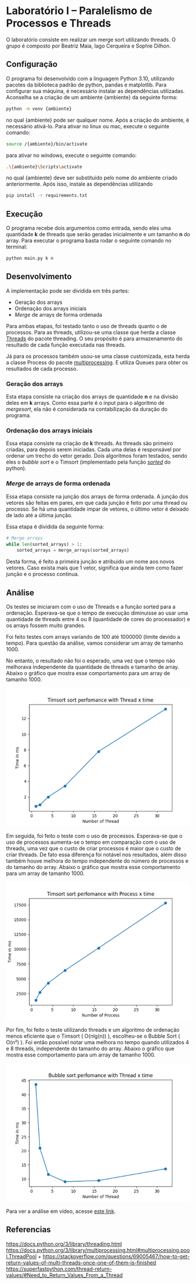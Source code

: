 # Laboratório I – Paralelismo de Processos e Threads

O laboratório consiste em realizar um merge sort utilizando threads. O grupo é composto por Beatriz Maia, Iago Cerqueira e Sophie Dilhon.

## Configuração
O programa foi desenvolvido com a linguagem Python 3.10, utilizando pacotes da biblioteca padrão de python, pandas e matplotlib. Para configurar sua máquina, é necessário instalar as dependências utilizadas. Aconselha se a criação de um ambiente {ambiente} da seguinte forma:

```sh
python -m venv {ambiente}
```

no qual {ambiente} pode ser qualquer nome. Após a criação do ambiente, é necessário ativá-lo. Para ativar no linux ou mac, execute o seguinte comando:

```sh
source /{ambiente}/bin/activate
```

para ativar no windows, execute o seguinte comando:

```sh
.\{ambiente}\Scripts\activate
```

no qual {ambiente} deve ser substituído pelo nome do ambiente criado anteriormente. Após isso, instale as dependências utilizando

```sh
pip install -r requirements.txt
```

## Execução
O programa recebe dois argumentos como entrada, sendo eles uma quantidade **k** de threads que serão geradas inicialmente e um tamanho **n** do array.
Para executar o programa basta rodar o seguinte comando no terminal:

```sh
python main.py k n
```

## Desenvolvimento

A implementação pode ser dividida em três partes:

- Geração dos arrays
- Ordenação dos arrays iniciais
- *Merge* de arrays de forma ordenada

Para ambas etapas, foi testado tanto o uso de threads quanto o de processos. Para as threads, utilizou-se uma classe que herda a classe [Threads](https://docs.python.org/3/library/threading.html#thread-objects) do pacote threading. O seu propósito é para armazenamento do resultado de cada função executada nas threads.

Já para os processos também usou-se uma classe customizada, esta herda a classe Process do pacote [multiprocessing](https://docs.python.org/3/library/multiprocessing.html). E utiliza Queues para obter os resultados de cada processo. 


### Geração dos arrays

Esta etapa consiste na criação dos arrays de quantidade **n** e na divisão deles em **k** arrays. Como essa parte é o input para o algoritmo de *mergesort*, ela não é considerada na contabilização da duração do programa.

### Ordenação dos arrays iniciais

Essa etapa consiste na criação de **k** threads. As threads são primeiro criadas, para depois serem iniciadas. Cada uma delas é responsável por ordenar um trecho do vetor gerado. Dois algoritmos foram testados, sendo eles o _bubble sort_ e o Timsort (implementado pela função [_sorted_](https://docs.python.org/3/library/functions.html#sorted) do python).

### *Merge* de arrays de forma ordenada

Essa etapa consiste na junção dos arrays de forma ordenada. A junção dos vetores são feitas em pares, em que cada junção é feito por uma thread ou processo. Se há uma quantidade impar de vetores, o último vetor é deixado de lado até a última junção. 

Essa etapa é dividida da seguinte forma:
```python
# Merge arrays
while len(sorted_arrays) > 1:
    sorted_arrays = merge_arrays(sorted_arrays)
```
Desta forma, é feito a primeira junção e atribuido um nome aos novos vetores. Caso exista mais que 1 vetor, significa que ainda tem como fazer junção e o processo continua. 

## Análise
Os testes se iniciaram com o uso de Threads e a função sorted para a ordenação. Esperava-se que o tempo de execução diminuisse ao usar uma quantidade de threads entre 4 ou 8 (quantidade de cores do processador) e os arrays fossem muito grandes.

Foi feito testes com arrays variando de 100 até 1000000 (limite devido a tempo). Para questão da análise, vamos considerar um array de tamanho 1000.

No entanto, o resultado não foi o esperado, uma vez que o tempo não melhorava independente da quantidade de threads e tamanho de array. Abaixo o gráfico que mostra esse comportamento para um array de tamanho 1000.

![img](analysis/Thread_python.png)

Em seguida, foi feito o teste com o uso de processos. Esperava-se que o uso de processos aumenta-se o tempo em comparação com o uso de threads, uma vez que o custo de criar processos é maior que o custo de criar threads. De fato essa diferença foi notável nos resultados, além disso também houve melhora do tempo independente do número de processos e do tamanho do array. Abaixo o gráfico que mostra esse comportamento para um array de tamanho 1000.

![img](analysis/Process_python.png)

Por fim, foi feito o teste utilizando threads e um algoritmo de ordenação menos eficiente que o Timsort ( O(nlg(n)) ), escolheu-se o Bubble Sort ( O(n²) ). Foi então possível notar uma melhora no tempo quando utilizados 4 e 8 threads, independente do tamanho do array. Abaixo o gráfico que mostra esse comportamento para um array de tamanho 1000.

![img](analysis/Thread_bubble.png)

Para ver a análise em vídeo, acesse [este link](https://youtu.be/9KBhEfurvQg).

## Referencias

https://docs.python.org/3/library/threading.html
https://docs.python.org/3/library/multiprocessing.html#multiprocessing.pool.ThreadPool +  https://stackoverflow.com/questions/69005467/how-to-get-return-values-of-multi-threads-once-one-of-them-is-finished
https://superfastpython.com/thread-return-values/#Need_to_Return_Values_From_a_Thread